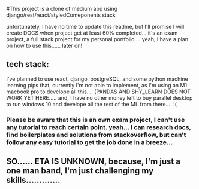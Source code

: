 #This project is a clone of medium app using django/rest/react/styledComeponents stack

unfortunately, I have no time to update this readme, but I'll promise I will create DOCS when project get at least 60% completed...
it's an exam project, a full stack project for my personal portfolio.... yeah, I have a plan on how to use this...... later on!

## tech stack:

I've planned to use react, django, postgreSQL, and some python machine learning pips that, currently I'm not able to implement, as I'm using an M1 macbook pro to develope all this.... (PANDAS AND SHY_LEARN DOES NOT WORK YET HERE.....  and, I have no other money left to buy parallel desktop to run windows 10 and develope all the rest of the ML from there.... :(

### Please be aware that this is an own exam project, I can't use any tutorial to reach certain point. yeah... I can research docs, find boilerplates and solutions from stackoverflow, but can't follow any easy tutorial to get the job done in a breeze...


## SO...... ETA IS UNKNOWN, because, I'm just a one man band, I'm just challenging my skills.............
